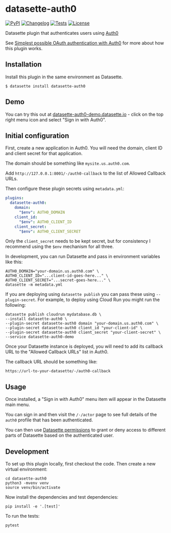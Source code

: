 # datasette-auth0

[![PyPI](https://img.shields.io/pypi/v/datasette-auth0.svg)](https://pypi.org/project/datasette-auth0/)
[![Changelog](https://img.shields.io/github/v/release/simonw/datasette-auth0?include_prereleases&label=changelog)](https://github.com/simonw/datasette-auth0/releases)
[![Tests](https://github.com/simonw/datasette-auth0/workflows/Test/badge.svg)](https://github.com/simonw/datasette-auth0/actions?query=workflow%3ATest)
[![License](https://img.shields.io/badge/license-Apache%202.0-blue.svg)](https://github.com/simonw/datasette-auth0/blob/main/LICENSE)

Datasette plugin that authenticates users using [Auth0](https://auth0.com/)

See [Simplest possible OAuth authentication with Auth0](https://til.simonwillison.net/auth0/oauth-with-auth0) for more about how this plugin works.

## Installation

Install this plugin in the same environment as Datasette.

    $ datasette install datasette-auth0

## Demo

You can try this out at [datasette-auth0-demo.datasette.io](https://datasette-auth0-demo.datasette.io/) - click on the top right menu icon and select "Sign in with Auth0".

## Initial configuration

First, create a new application in Auth0. You will need the domain, client ID and client secret for that application.

The domain should be something like `mysite.us.auth0.com`.

Add `http://127.0.0.1:8001/-/auth0-callback` to the list of Allowed Callback URLs.

Then configure these plugin secrets using `metadata.yml`:

```yaml
plugins:
  datasette-auth0:
    domain:
      "$env": AUTH0_DOMAIN
    client_id:
      "$env": AUTH0_CLIENT_ID
    client_secret:
      "$env": AUTH0_CLIENT_SECRET
```
Only the `client_secret` needs to be kept secret, but for consistency I recommend using the `$env` mechanism for all three.

In development, you can run Datasette and pass in environment variables like this:
```
AUTH0_DOMAIN="your-domain.us.auth0.com" \
AUTH0_CLIENT_ID="...client-id-goes-here..." \
AUTH0_CLIENT_SECRET="...secret-goes-here..." \
datasette -m metadata.yml
```

If you are deploying using `datasette publish` you can pass these using `--plugin-secret`. For example, to deploy using Cloud Run you might run the following:
```
datasette publish cloudrun mydatabase.db \
--install datasette-auth0 \
--plugin-secret datasette-auth0 domain "your-domain.us.auth0.com" \
--plugin-secret datasette-auth0 client_id "your-client-id" \
--plugin-secret datasette-auth0 client_secret "your-client-secret" \
--service datasette-auth0-demo
```
Once your Datasette instance is deployed, you will need to add its callback URL to the "Allowed Callback URLs" list in Auth0.

The callback URL should be something like:

    https://url-to-your-datasette/-/auth0-callback

## Usage

Once installed, a "Sign in with Auth0" menu item will appear in the Datasette main menu.

You can sign in and then visit the `/-/actor` page to see full details of the `auth0` profile that has been authenticated.

You can then use [Datasette permissions](https://docs.datasette.io/en/stable/authentication.html#configuring-permissions-in-metadata-json) to grant or deny access to different parts of Datasette based on the authenticated user.

## Development

To set up this plugin locally, first checkout the code. Then create a new virtual environment:

    cd datasette-auth0
    python3 -mvenv venv
    source venv/bin/activate

Now install the dependencies and test dependencies:

    pip install -e '.[test]'

To run the tests:

    pytest
